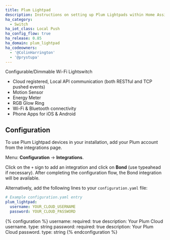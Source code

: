```yaml
---
title: Plum Lightpad
description: Instructions on setting up Plum Lightpads within Home Assistant.
ha_category:
  - Switch
ha_iot_class: Local Push
ha_config_flow: true
ha_release: 0.85
ha_domain: plum_lightpad
ha_codeowners:
  - '@ColinHarrington'
  - '@prystupa'
---
```


Configurable/Dimmable Wi-Fi Lightswitch
- Cloud registered, Local API communication (both RESTful and TCP pushed events)
- Motion Sensor
- Energy Meter
- RGB Glow Ring
- Wi-Fi & Bluetooth connectivity
- Phone Apps for iOS & Android

## Configuration

To use Plum Lightpad devices in your installation, add your Plum account from the integrations page.

Menu: **Configuration** -> **Integrations**.

Click on the `+` sign to add an integration and click on **Bond** (use typeahead if necessary).
After completing the configuration flow, the Bond integration will be available.

Alternatively, add the following lines to your `configuration.yaml` file:

```yaml
# Example configuration.yaml entry
plum_lightpad:
  username: YOUR_CLOUD_USERNAME
  password: YOUR_CLOUD_PASSWORD
```

{% configuration %}
username:
  required: true
  description: Your Plum Cloud username.
  type: string
password:
  required: true
  description: Your Plum Cloud password.
  type: string
{% endconfiguration %}
